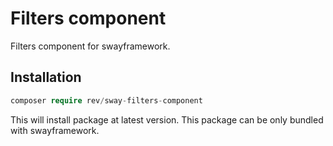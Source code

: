# Filters component
Filters component for swayframework.

## Installation
```php
composer require rev/sway-filters-component
```

This will install package at latest version.
This package can be only bundled with swayframework.
